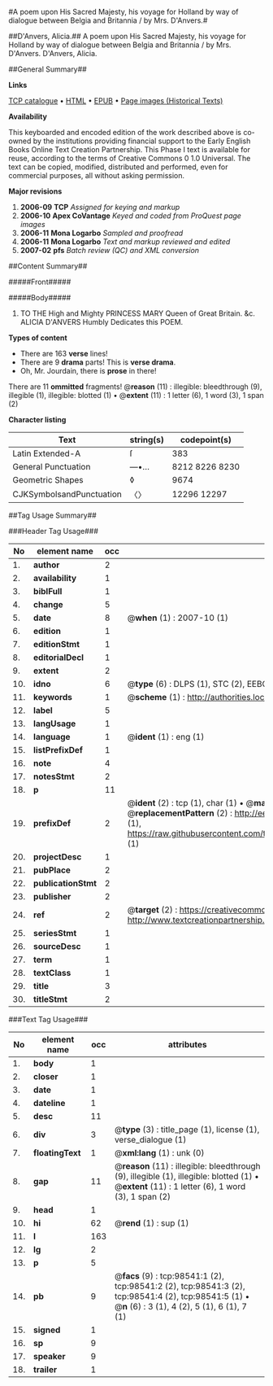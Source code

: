 #A poem upon His Sacred Majesty, his voyage for Holland by way of dialogue between Belgia and Britannia / by Mrs. D'Anvers.#

##D'Anvers, Alicia.##
A poem upon His Sacred Majesty, his voyage for Holland by way of dialogue between Belgia and Britannia / by Mrs. D'Anvers.
D'Anvers, Alicia.

##General Summary##

**Links**

[TCP catalogue](http://www.ota.ox.ac.uk/tcp/)  • 
[HTML](http://tei.it.ox.ac.uk/tcp/Texts-HTML/free/A36/A36579.html)  • 
[EPUB](http://tei.it.ox.ac.uk/tcp/Texts-EPUB/free/A36/A36579.epub) • 
[Page images (Historical Texts)](https://data.historicaltexts.jisc.ac.uk/view?pubId=eebo-13222141e&pageId=eebo-13222141e-98541-1)

**Availability**

This keyboarded and encoded edition of the
	       work described above is co-owned by the institutions
	       providing financial support to the Early English Books
	       Online Text Creation Partnership. This Phase I text is
	       available for reuse, according to the terms of Creative
	       Commons 0 1.0 Universal. The text can be copied,
	       modified, distributed and performed, even for
	       commercial purposes, all without asking permission.

**Major revisions**

1. __2006-09__ __TCP__ *Assigned for keying and markup*
1. __2006-10__ __Apex CoVantage__ *Keyed and coded from ProQuest page images*
1. __2006-11__ __Mona Logarbo__ *Sampled and proofread*
1. __2006-11__ __Mona Logarbo__ *Text and markup reviewed and edited*
1. __2007-02__ __pfs__ *Batch review (QC) and XML conversion*

##Content Summary##

#####Front#####

#####Body#####

1. TO THE High and Mighty PRINCESS MARY Queen of Great Britain. &c. ALICIA D'ANVERS Humbly Dedicates this POEM.

**Types of content**

  * There are 163 **verse** lines!
  * There are 9 **drama** parts! This is **verse drama**.
  * Oh, Mr. Jourdain, there is **prose** in there!

There are 11 **ommitted** fragments! 
 @__reason__ (11) : illegible: bleedthrough (9), illegible (1), illegible: blotted (1)  •  @__extent__ (11) : 1 letter (6), 1 word (3), 1 span (2)

**Character listing**


|Text|string(s)|codepoint(s)|
|---|---|---|
|Latin Extended-A|ſ|383|
|General Punctuation|—•…|8212 8226 8230|
|Geometric Shapes|◊|9674|
|CJKSymbolsandPunctuation|〈〉|12296 12297|

##Tag Usage Summary##

###Header Tag Usage###

|No|element name|occ|attributes|
|---|---|---|---|
|1.|__author__|2||
|2.|__availability__|1||
|3.|__biblFull__|1||
|4.|__change__|5||
|5.|__date__|8| @__when__ (1) : 2007-10 (1)|
|6.|__edition__|1||
|7.|__editionStmt__|1||
|8.|__editorialDecl__|1||
|9.|__extent__|2||
|10.|__idno__|6| @__type__ (6) : DLPS (1), STC (2), EEBO-CITATION (1), OCLC (1), VID (1)|
|11.|__keywords__|1| @__scheme__ (1) : http://authorities.loc.gov/ (1)|
|12.|__label__|5||
|13.|__langUsage__|1||
|14.|__language__|1| @__ident__ (1) : eng (1)|
|15.|__listPrefixDef__|1||
|16.|__note__|4||
|17.|__notesStmt__|2||
|18.|__p__|11||
|19.|__prefixDef__|2| @__ident__ (2) : tcp (1), char (1)  •  @__matchPattern__ (2) : ([0-9\-]+):([0-9IVX]+) (1), (.+) (1)  •  @__replacementPattern__ (2) : http://eebo.chadwyck.com/downloadtiff?vid=$1&page=$2 (1), https://raw.githubusercontent.com/textcreationpartnership/Texts/master/tcpchars.xml#$1 (1)|
|20.|__projectDesc__|1||
|21.|__pubPlace__|2||
|22.|__publicationStmt__|2||
|23.|__publisher__|2||
|24.|__ref__|2| @__target__ (2) : https://creativecommons.org/publicdomain/zero/1.0/ (1), http://www.textcreationpartnership.org/docs/. (1)|
|25.|__seriesStmt__|1||
|26.|__sourceDesc__|1||
|27.|__term__|1||
|28.|__textClass__|1||
|29.|__title__|3||
|30.|__titleStmt__|2||


###Text Tag Usage###

|No|element name|occ|attributes|
|---|---|---|---|
|1.|__body__|1||
|2.|__closer__|1||
|3.|__date__|1||
|4.|__dateline__|1||
|5.|__desc__|11||
|6.|__div__|3| @__type__ (3) : title_page (1), license (1), verse_dialogue (1)|
|7.|__floatingText__|1| @__xml:lang__ (1) : unk (0)|
|8.|__gap__|11| @__reason__ (11) : illegible: bleedthrough (9), illegible (1), illegible: blotted (1)  •  @__extent__ (11) : 1 letter (6), 1 word (3), 1 span (2)|
|9.|__head__|1||
|10.|__hi__|62| @__rend__ (1) : sup (1)|
|11.|__l__|163||
|12.|__lg__|2||
|13.|__p__|5||
|14.|__pb__|9| @__facs__ (9) : tcp:98541:1 (2), tcp:98541:2 (2), tcp:98541:3 (2), tcp:98541:4 (2), tcp:98541:5 (1)  •  @__n__ (6) : 3 (1), 4 (2), 5 (1), 6 (1), 7 (1)|
|15.|__signed__|1||
|16.|__sp__|9||
|17.|__speaker__|9||
|18.|__trailer__|1||
